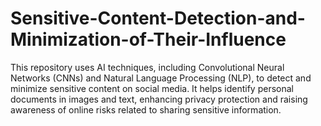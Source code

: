 # Sensitive-Content-Detection-and-Minimization-of-Their-Influence
This repository uses AI techniques, including Convolutional Neural Networks (CNNs) and Natural Language Processing (NLP), to detect and minimize sensitive content on social media. It helps identify personal documents in images and text, enhancing privacy protection and raising awareness of online risks related to sharing sensitive information.
